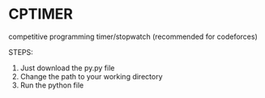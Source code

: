 # CPTIMER
competitive programming timer/stopwatch (recommended for codeforces)

STEPS:
1. Just download the py.py file
2. Change the path to your working directory
3. Run the python file


